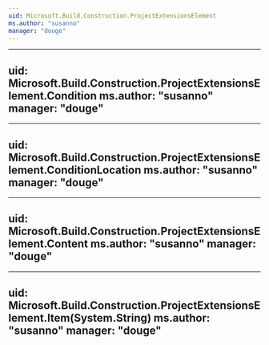 ```yaml
---
uid: Microsoft.Build.Construction.ProjectExtensionsElement
ms.author: "susanno"
manager: "douge"
---
```


---
uid: Microsoft.Build.Construction.ProjectExtensionsElement.Condition
ms.author: "susanno"
manager: "douge"
---

---
uid: Microsoft.Build.Construction.ProjectExtensionsElement.ConditionLocation
ms.author: "susanno"
manager: "douge"
---

---
uid: Microsoft.Build.Construction.ProjectExtensionsElement.Content
ms.author: "susanno"
manager: "douge"
---

---
uid: Microsoft.Build.Construction.ProjectExtensionsElement.Item(System.String)
ms.author: "susanno"
manager: "douge"
---
